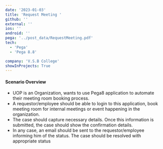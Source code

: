 ```yaml
---
date: '2023-01-03'
title: 'Request Meeting '
github: ''
external: ''
ios: ''
android: ''
pega: '../post_data/RequestMeeting.pdf'
tech:
  - 'Pega'
  - 'Pega 8.8'

company: 'V.S.B College'
showInProjects: True
---
```


#### Scenario Overview

- UOP is an Organization, wants to use Pega8 application to automate their meeting room booking process.
- A requestor/employee should be able to login to this application, book meeting room for internal meetings or event happening in the organization.
- The case should capture necessary details. Once this information is submitted, the case should show the confirmation details.
- In any case, an email should be sent to the requestor/employee informing him of the status. The case should be resolved with appropriate status
